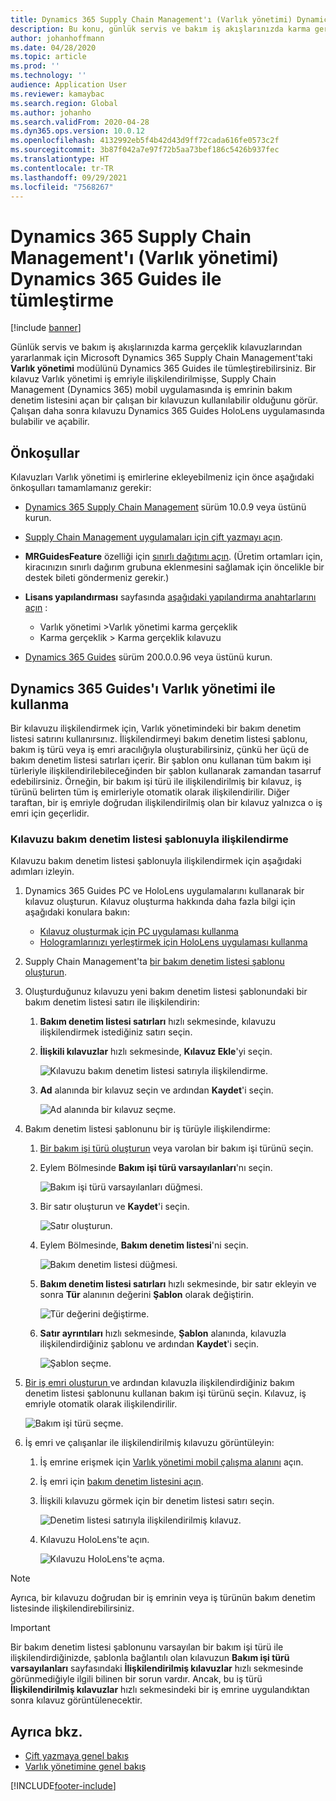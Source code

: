 ```yaml
---
title: Dynamics 365 Supply Chain Management'ı (Varlık yönetimi) Dynamics 365 Guides ile tümleştirme
description: Bu konu, günlük servis ve bakım iş akışlarınızda karma gerçeklik kılavuzlarından yararlanmak için Microsoft Dynamics 365 Supply Chain Management'taki Varlık yönetimi modülünün Dynamics 365 Guides ile nasıl tümleştirileceğini açıklar.
author: johanhoffmann
ms.date: 04/28/2020
ms.topic: article
ms.prod: ''
ms.technology: ''
audience: Application User
ms.reviewer: kamaybac
ms.search.region: Global
ms.author: johanho
ms.search.validFrom: 2020-04-28
ms.dyn365.ops.version: 10.0.12
ms.openlocfilehash: 4132992eb5f4b42d43d9ff72cada616fe0573c2f
ms.sourcegitcommit: 3b87f042a7e97f72b5aa73bef186c5426b937fec
ms.translationtype: HT
ms.contentlocale: tr-TR
ms.lasthandoff: 09/29/2021
ms.locfileid: "7568267"
---
```

# <a name="integrate-dynamics-365-supply-chain-management-asset-management-with-dynamics-365-guides"></a>Dynamics 365 Supply Chain Management'ı (Varlık yönetimi) Dynamics 365 Guides ile tümleştirme

[!include [banner](../includes/banner.md)]

Günlük servis ve bakım iş akışlarınızda karma gerçeklik kılavuzlarından yararlanmak için Microsoft Dynamics 365 Supply Chain Management'taki **Varlık yönetimi** modülünü Dynamics 365 Guides ile tümleştirebilirsiniz. Bir kılavuz Varlık yönetimi iş emriyle ilişkilendirilmişse, Supply Chain Management (Dynamics 365) mobil uygulamasında iş emrinin bakım denetim listesini açan bir çalışan bir kılavuzun kullanılabilir olduğunu görür. Çalışan daha sonra kılavuzu Dynamics 365 Guides HoloLens uygulamasında bulabilir ve açabilir.

## <a name="prerequisites"></a>Önkoşullar

Kılavuzları Varlık yönetimi iş emirlerine ekleyebilmeniz için önce aşağıdaki önkoşulları tamamlamanız gerekir:

- [Dynamics 365 Supply Chain Management](../../fin-ops-core/fin-ops/index.md) sürüm 10.0.9 veya üstünü kurun.
- [Supply Chain Management uygulamaları için çift yazmayı açın](../../fin-ops-core/dev-itpro/data-entities/dual-write/enable-dual-write.md).
- **MRGuidesFeature** özelliği için [sınırlı dağıtımı açın](../../fin-ops-core/dev-itpro/data-entities/data-entities-data-packages.md#features-flighted-in-data-management-and-enabling-flighted-features). (Üretim ortamları için, kiracınızın sınırlı dağırım grubuna eklenmesini sağlamak için öncelikle bir destek bileti göndermeniz gerekir.)
- **Lisans yapılandırması** sayfasında [aşağıdaki yapılandırma anahtarlarını açın](/dynamicsax-2012/appuser-itpro/license-code-and-configuration-key-reference) :

    - Varlık yönetimi \>Varlık yönetimi karma gerçeklik
    - Karma gerçeklik \> Karma gerçeklik kılavuzu

- [Dynamics 365 Guides](/dynamics365/mixed-reality/guides/setup#step-2-create-a-common-data-service-environment-and-install-the-dynamics-365-guides-solution) sürüm 200.0.0.96 veya üstünü kurun.

## <a name="use-dynamics-365-guides-with-asset-management"></a>Dynamics 365 Guides'ı Varlık yönetimi ile kullanma

Bir kılavuzu ilişkilendirmek için, Varlık yönetimindeki bir bakım denetim listesi satırını kullanırsınız. İlişkilendirmeyi bakım denetim listesi şablonu, bakım iş türü veya iş emri aracılığıyla oluşturabilirsiniz, çünkü her üçü de bakım denetim listesi satırları içerir. Bir şablon onu kullanan tüm bakım işi türleriyle ilişkilendirilebileceğinden bir şablon kullanarak zamandan tasarruf edebilirsiniz. Örneğin, bir bakım işi türü ile ilişkilendirilmiş bir kılavuz, iş türünü belirten tüm iş emirleriyle otomatik olarak ilişkilendirilir. Diğer taraftan, bir iş emriyle doğrudan ilişkilendirilmiş olan bir kılavuz yalnızca o iş emri için geçerlidir.

### <a name="associate-a-guide-with-a-maintenance-checklist-template"></a>Kılavuzu bakım denetim listesi şablonuyla ilişkilendirme

Kılavuzu bakım denetim listesi şablonuyla ilişkilendirmek için aşağıdaki adımları izleyin.

1. Dynamics 365 Guides PC ve HoloLens uygulamalarını kullanarak bir kılavuz oluşturun. Kılavuz oluşturma hakkında daha fazla bilgi için aşağıdaki konulara bakın:

    - [Kılavuz oluşturmak için PC uygulaması kullanma](/dynamics365/mixed-reality/guides/pc-app-overview)
    - [Hologramlarınızı yerleştirmek için HoloLens uygulaması kullanma](/dynamics365/mixed-reality/guides/hololens-app-overview)

1. Supply Chain Management'ta [bir bakım denetim listesi şablonu oluşturun](setup-for-work-orders/job-groups-and-job-types-variants-trades-and-checklists.md#create-a-maintenance-checklist-template).
1. Oluşturduğunuz kılavuzu yeni bakım denetim listesi şablonundaki bir bakım denetim listesi satırı ile ilişkilendirin:

    1. **Bakım denetim listesi satırları** hızlı sekmesinde, kılavuzu ilişkilendirmek istediğiniz satırı seçin.
    1. **İlişkili kılavuzlar** hızlı sekmesinde, **Kılavuz Ekle**'yi seçin.

        ![Kılavuzu bakım denetim listesi satırıyla ilişkilendirme.](media/am-guides-integration-add-guide.png "Kılavuzu bakım denetim listesi satırıyla ilişkilendirme")

    1. **Ad** alanında bir kılavuz seçin ve ardından **Kaydet**'i seçin.

        ![Ad alanında bir kılavuz seçme.](media/am-guides-integration-select-guide.png "Ad alanında bir kılavuz seçme")

1. Bakım denetim listesi şablonunu bir iş türüyle ilişkilendirme:

    1. [Bir bakım işi türü oluşturun](setup-for-work-orders/job-groups-and-job-types-variants-trades-and-checklists.md#create-a-maintenance-job-type) veya varolan bir bakım işi türünü seçin.
    1. Eylem Bölmesinde **Bakım işi türü varsayılanları**'nı seçin.

        ![Bakım işi türü varsayılanları düğmesi.](media/am-guides-integration-job-defaults.png "Bakım işi türü varsayılanları düğmesi")

    1. Bir satır oluşturun ve **Kaydet**'i seçin.

        ![Satır oluşturun.](media/am-guides-integration-add-line.png "Satır oluşturma")

    1. Eylem Bölmesinde, **Bakım denetim listesi**'ni seçin.

        ![Bakım denetim listesi düğmesi.](media/am-guides-integration-maintenance-checklist.png "Bakım denetim listesi düğmesi")

    1. **Bakım denetim listesi satırları** hızlı sekmesinde, bir satır ekleyin ve sonra **Tür** alanının değerini **Şablon** olarak değiştirin.

        ![Tür değerini değiştirme.](media/am-guides-integration-checklist-lines.png "Tür değerini değiştirme")

    1. **Satır ayrıntıları** hızlı sekmesinde, **Şablon** alanında, kılavuzla ilişkilendirdiğiniz şablonu ve ardından **Kaydet**'i seçin.

        ![Şablon seçme.](media/am-guides-integration-checklist-line-details.png "Şablon seçme")

1. [Bir iş emri oluşturun ](work-orders/manually-created-workorders.md#create-work-order) ve ardından kılavuzla ilişkilendirdiğiniz bakım denetim listesi şablonunu kullanan bakım işi türünü seçin. Kılavuz, iş emriyle otomatik olarak ilişkilendirilir.

    ![Bakım işi türü seçme.](media/am-guides-integration-create-work-order.png "Bakım işi türü seçme")

1. İş emri ve çalışanlar ile ilişkilendirilmiş kılavuzu görüntüleyin:

    1. İş emrine erişmek için [Varlık yönetimi mobil çalışma alanını](asset-management-mobile-workspace.md) açın.
    1. İş emri için [bakım denetim listesini açın](asset-management-mobile-workspace.md#view-maintenance-checklist-on-a-work-order-job).
    1. İlişkili kılavuzu görmek için bir denetim listesi satırı seçin.

        ![Denetim listesi satırıyla ilişkilendirilmiş kılavuz.](media/am-guides-integration-show-guide.png "Denetim listesi satırıyla ilişkilendirilmiş kılavuz")

    1. Kılavuzu HoloLens'te açın.

        ![Kılavuzu HoloLens'te açma.](media/am-guides-integration-hololens-select.png "Kılavuzu HoloLens'te açma")

> [!NOTE]
> Ayrıca, bir kılavuzu doğrudan bir iş emrinin veya iş türünün bakım denetim listesinde ilişkilendirebilirsiniz.

> [!IMPORTANT]
> Bir bakım denetim listesi şablonunu varsayılan bir bakım işi türü ile ilişkilendirdiğinizde, şablonla bağlantılı olan kılavuzun **Bakım işi türü varsayılanları** sayfasındaki **İlişkilendirilmiş kılavuzlar** hızlı sekmesinde görünmediğiyle ilgili bilinen bir sorun vardır. Ancak, bu iş türü **İlişkilendirilmiş kılavuzlar** hızlı sekmesindeki bir iş emrine uygulandıktan sonra kılavuz görüntülenecektir.

## <a name="see-also"></a>Ayrıca bkz.

- [Çift yazmaya genel bakış](../../fin-ops-core/dev-itpro/data-entities/dual-write/dual-write-overview.md)
- [Varlık yönetimine genel bakış](index.md)


[!INCLUDE[footer-include](../../includes/footer-banner.md)]